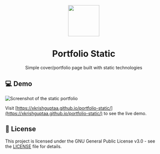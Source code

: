 <div align="center">
  <img src="https://github.com/xkrishguptaa.png" height="100px" width="100px" />
  <br />
  <h1>Portfolio Static</h1>
  <p>Simple cover/portfolio page built with static technologies</p>
</div>

## 💻 Demo

![Screenshot of the static portfolio](https://github.com/xkrishguptaa/portfolio-static/raw/main/assets/screenshot/desktop.png)

Visit [https://xkrishguptaa.github.io/portfolio-static/](https://xkrishguptaa.github.io/portfolio-static/) to see the live demo.

## 📄 License

This project is licensed under the GNU General Public License v3.0 - see the [LICENSE](LICENSE) file for details.
